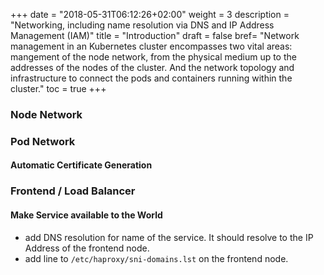 +++
date = "2018-05-31T06:12:26+02:00"
weight = 3
description = "Networking, including name resolution via DNS and IP Address Management (IAM)"
title = "Introduction"
draft = false
bref= "Network management in an Kubernetes cluster encompasses two vital areas: mangement of the node network, from the physical medium up to the addresses of the nodes of the cluster. And the network topology and infrastructure to connect the pods and containers running within the cluster."
toc = true
+++


### Node Network

### Pod Network

#### Automatic Certificate Generation

### Frontend / Load Balancer

#### Make Service available to the World

* add DNS resolution for name of the service. It should resolve to the IP Address of the frontend node.
* add line to `/etc/haproxy/sni-domains.lst` on the frontend node.
